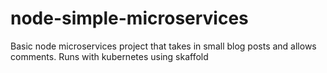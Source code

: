 # node-simple-microservices

Basic node microservices project that takes in small blog posts and allows comments. Runs with kubernetes using skaffold
